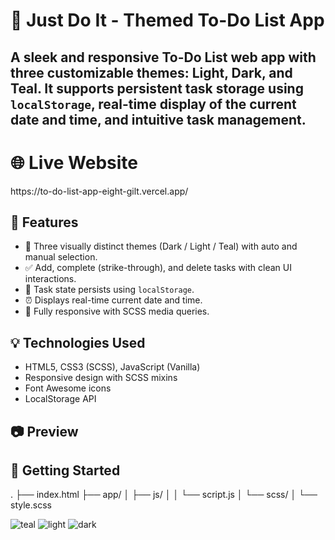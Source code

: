 # 📝 Just Do It - Themed To-Do List App

A sleek and responsive To-Do List web app with three customizable themes: **Light**, **Dark**, and **Teal**. It supports persistent task storage using `localStorage`, real-time display of the current **date and time**, and intuitive task management.
---
<h1>🌐 Live Website</h1>
https://to-do-list-app-eight-gilt.vercel.app/

## 🌟 Features

- 🎨 Three visually distinct themes (Dark / Light / Teal) with auto and manual selection.
- ✅ Add, complete (strike-through), and delete tasks with clean UI interactions.
- 💾 Task state persists using `localStorage`.
- ⏰ Displays real-time current date and time.
- 📱 Fully responsive with SCSS media queries.

## 💡 Technologies Used

- HTML5, CSS3 (SCSS), JavaScript (Vanilla)
- Responsive design with SCSS mixins
- Font Awesome icons
- LocalStorage API

## 📷 Preview

## 🚀 Getting Started

.
├── index.html
├── app/
│   ├── js/
│   │   └── script.js
│   └── scss/
│       └── style.scss


![teal](https://github.com/user-attachments/assets/a746f3c7-c418-436b-83bc-49d845f2183d)
![light](https://github.com/user-attachments/assets/4288350f-1bed-42d0-80bf-2e35d1e6597d)
![dark](https://github.com/user-attachments/assets/d1bde5a0-e0cb-473d-bff6-7041d088cfd8)


